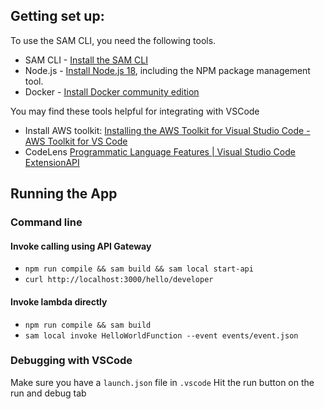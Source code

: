 ## Getting set up:

To use the SAM CLI, you need the following tools.

* SAM CLI - [Install the SAM CLI](https://docs.aws.amazon.com/serverless-application-model/latest/developerguide/serverless-sam-cli-install.html)
* Node.js - [Install Node.js 18](https://nodejs.org/en/), including the NPM package management tool.
* Docker - [Install Docker community edition](https://hub.docker.com/search/?type=edition&offering=community)

You may find these tools helpful for integrating with VSCode
- Install AWS toolkit: [Installing the AWS Toolkit for Visual Studio Code - AWS Toolkit for VS Code](https://docs.aws.amazon.com/toolkit-for-vscode/latest/userguide/setup-toolkit.html#setup-prereq)
- CodeLens
[Programmatic Language Features | Visual Studio Code ExtensionAPI](https://code.visualstudio.com/api/language-extensions/programmatic-language-features#codelens-show-actionable-context-information-within-source-code)


## Running the App

### Command line
#### Invoke calling using API Gateway
- `npm run compile && sam build && sam local start-api`
- `curl http://localhost:3000/hello/developer`
#### Invoke lambda directly
- `npm run compile && sam build`
- `sam local invoke HelloWorldFunction --event events/event.json`

### Debugging with VSCode
Make sure you have a `launch.json` file in `.vscode`
Hit the run button on the run and debug tab

